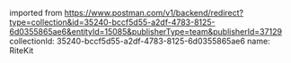 imported from https://www.postman.com/v1/backend/redirect?type=collection&id=35240-bccf5d55-a2df-4783-8125-6d0355865ae6&entityId=15085&publisherType=team&publisherId=37129
collectionId: 35240-bccf5d55-a2df-4783-8125-6d0355865ae6
name: RiteKit